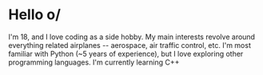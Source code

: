# Hello o/

I'm 18, and I love coding as a side hobby.
My main interests revolve around everything related airplanes -- aerospace, air traffic control, etc.
I'm most familiar with Python (~5 years of experience), but I love exploring other programming languages.
I'm currently learning C++
